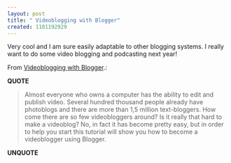 ```yaml
---
layout: post
title: " Videoblogging with Blogger"
created: 1101192929
---
```

<p>Very cool and I am sure easily adaptable to other blogging systems.  I really want to do some video blogging and podcasting next year!

</p>
<p>From <a href="http://infodesign.no/artikler/Videoblog_with_Blogger_211004.html">Videoblogging with Blogger</a>.:</p>
<p><b>QUOTE</b></p><blockquote>Almost everyone who owns a computer has the ability to edit and publish video. Several hundred thousand people already have photoblogs and there are  more than 1,5 million text-bloggers. How come there are so few videobloggers around? Is it really that hard to make a videoblog? No, in fact it has become pretty easy, but in order to help you start this tutorial will show you how to become a videoblogger using Blogger.</blockquote><p><b>UNQUOTE</b></p>



